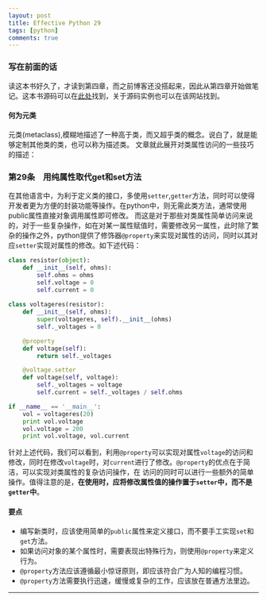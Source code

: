 ```yaml
---
layout: post
title: Effective Python 29
tags: [python]
comments: true
---
```


### 写在前面的话　　

读这本书好久了，才读到第四章，而之前博客还没搭起来，因此从第四章开始做笔记。这本书源码可以在[此处](http://www.effectivepython.com/)找到，关于源码实例也可以在该网站找到。

#### 何为元类　　

元类(metaclass),模糊地描述了一种高于类，而又超乎类的概念。说白了，就是能够定制其他类的类，也可以称为描述类。
文章就此展开对类属性访问的一些技巧的描述：

### 第29条　用纯属性取代get和set方法　　

在其他语言中，为利于定义类的接口，多使用`setter`,`getter`方法，同时可以使得开发者更为方便的封装功能等操作。在python中，则无需此类方法，通常使用public属性直接对象调用属性即可修改。
而这是对于那些对类属性简单访问来说的，对于一些复杂操作，如在对某一属性赋值时，需要修改另一属性，此时除了繁杂的操作之外，python提供了修饰器`@property`来实现对属性的访问，同时以其对
应`setter`实现对属性的修改。如下述代码：　　


```python
class resistor(object):
    def __init__(self, ohms):
        self.ohms = ohms
        self.voltage = 0
        self.current = 0
        
class voltageres(resistor):
    def __init__(self, ohms):
        super(voltageres, self).__init__(ohms)
        self._voltages = 0

    @property
    def voltage(self):
        return self._voltages

    @voltage.setter
    def voltage(self, voltage):
        self._voltages = voltage
        self.current = self._voltages / self.ohms

if __name__ == '__main__':
    vol = voltageres(20)
    print vol.voltage
    vol.voltage = 200
    print vol.voltage, vol.current
```

针对上述代码，我们可以看到，利用`@property`可以实现对属性`voltage`的访问和修改，同时在修改`voltage`时，对`current`进行了修改。`@property`的优点在于简洁，可以实现对类属性的复杂访问操作，在
访问的同时可以进行一些额外的简单操作。值得注意的是，**在使用时，应将修改属性值的操作置于`setter`中，而不是`getter`中**。　　

#### 要点　　

* 编写新类时，应该使用简单的`public`属性来定义接口，而不要手工实现`set`和`get`方法。 
* 如果访问对象的某个属性时，需要表现出特殊行为，则使用`@property`来定义行为。
* `@property`方法应该遵循最小惊讶原则，即应该符合广为人知的编程习惯。
* `@property`方法需要执行迅速，缓慢或复杂的工作，应该放在普通方法里边。　　

-------
